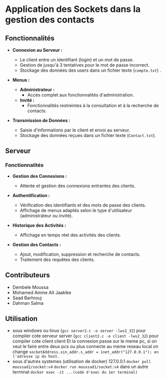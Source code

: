 # Application des Sockets dans la gestion des contacts

## Fonctionnalités

- **Connexion au Serveur :**
  - Le client entre un identifiant (login) et un mot de passe.
  - Gestion de jusqu'à 3 tentatives pour le mot de passe incorrect.
  - Stockage des données des users dans un fichier texte (`compte.txt`) .

- **Menus :**
  - **Administrateur :**
    - Accès complet aux fonctionnalités d'administration.
  - **Invité :**
    - Fonctionnalités restreintes à la consultation et à la recherche de contacts.

- **Transmission de Données :**
  - Saisie d'informations par le client et envoi au serveur.
  - Stockage des données reçues dans un fichier texte (`Contact.txt`).

## Serveur

### Fonctionnalités

- **Gestion des Connexions :**
  - Attente et gestion des connexions entrantes des clients.

- **Authentification :**
  - Vérification des identifiants et des mots de passe des clients.
  - Affichage de menus adaptés selon le type d'utilisateur (administrateur ou invité).

- **Historique des Activités :**
  - Affichage en temps réel des activités des clients.

- **Gestion des Contacts :**
  - Ajout, modification, suppression et recherche de contacts.
  - Traitement des requêtes des clients.

## Contributeurs

- Dembele Moussa
- Mohamed Amine Ait Jaakike
- Saad Barhrouj
- Dahman Salma

## Utilisation
- sous windows ou linux
(`gcc server2.c -o server -lws2_32`) pour compiler cote serveur
  server
(`gcc client2.c -o client -lws2_32`) pour compiler cote client
  client
  Et la connexion passe sur le meme pc, si on veut le faire entre deux pcs ou plus connecte au meme reseau local on change 
  `socketAddress.sin_addr.s_addr = inet_addr("127.0.0.1"); en l'adresse ip du host.`
- sous d'autres systemes (utilisation de docker) 127.0.0.1
  `docker pull moussad1/socket:v4`
  `docker run moussad1/socket:v4`
  dans un autre terminal
  `docker exec -it ...(code d'exec du 1er terminal)`
  
